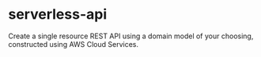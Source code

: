 # serverless-api
Create a single resource REST API using a domain model of your choosing, constructed using AWS Cloud Services.
